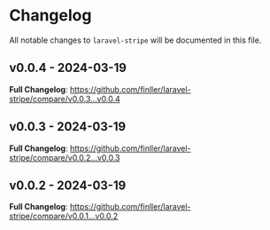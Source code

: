 # Changelog

All notable changes to `laravel-stripe` will be documented in this file.

## v0.0.4 - 2024-03-19

**Full Changelog**: https://github.com/finller/laravel-stripe/compare/v0.0.3...v0.0.4

## v0.0.3 - 2024-03-19

**Full Changelog**: https://github.com/finller/laravel-stripe/compare/v0.0.2...v0.0.3

## v0.0.2 - 2024-03-19

**Full Changelog**: https://github.com/finller/laravel-stripe/compare/v0.0.1...v0.0.2
